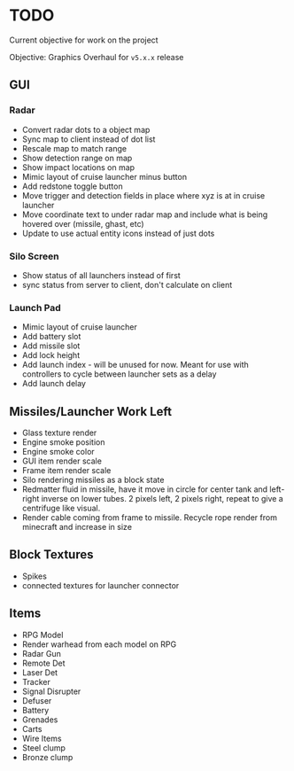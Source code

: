 # TODO

Current objective for work on the project

Objective: Graphics Overhaul for `v5.x.x` release

## GUI

### Radar

- Convert radar dots to a object map
- Sync map to client instead of dot list
- Rescale map to match range
- Show detection range on map
- Show impact locations on map
- Mimic layout of cruise launcher minus button
- Add redstone toggle button
- Move trigger and detection fields in place where xyz is at in cruise launcher
- Move coordinate text to under radar map and include what is being hovered over (missile, ghast, etc)
- Update to use actual entity icons instead of just dots

### Silo Screen

- Show status of all launchers instead of first
- sync status from server to client, don't calculate on client

### Launch Pad

- Mimic layout of cruise launcher
- Add battery slot
- Add missile slot
- Add lock height
- Add launch index - will be unused for now. Meant for use with controllers to cycle between launcher sets as a delay
- Add launch delay

## Missiles/Launcher Work Left

- Glass texture render
- Engine smoke position
- Engine smoke color
- GUI item render scale
- Frame item render scale
- Silo rendering missiles as a block state
- Redmatter fluid in missile, have it move in circle for center tank and left-right inverse on lower tubes. 2 pixels left, 2 pixels right, repeat to give a centrifuge like visual.
- Render cable coming from frame to missile. Recycle rope render from minecraft and increase in size

## Block Textures

- Spikes
- connected textures for launcher connector

## Items

- RPG Model
- Render warhead from each model on RPG
- Radar Gun
- Remote Det
- Laser Det
- Tracker
- Signal Disrupter
- Defuser
- Battery
- Grenades
- Carts
- Wire Items
- Steel clump
- Bronze clump